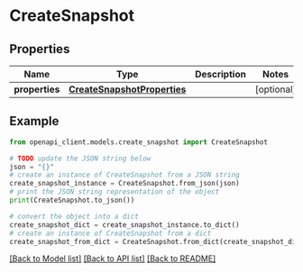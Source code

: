 # CreateSnapshot


## Properties

Name | Type | Description | Notes
------------ | ------------- | ------------- | -------------
**properties** | [**CreateSnapshotProperties**](CreateSnapshotProperties.md) |  | [optional] 

## Example

```python
from openapi_client.models.create_snapshot import CreateSnapshot

# TODO update the JSON string below
json = "{}"
# create an instance of CreateSnapshot from a JSON string
create_snapshot_instance = CreateSnapshot.from_json(json)
# print the JSON string representation of the object
print(CreateSnapshot.to_json())

# convert the object into a dict
create_snapshot_dict = create_snapshot_instance.to_dict()
# create an instance of CreateSnapshot from a dict
create_snapshot_from_dict = CreateSnapshot.from_dict(create_snapshot_dict)
```
[[Back to Model list]](../README.md#documentation-for-models) [[Back to API list]](../README.md#documentation-for-api-endpoints) [[Back to README]](../README.md)


